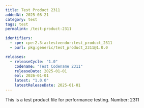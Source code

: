 ```yaml
---
title: Test Product 2311
addedAt: 2025-08-21
category: test
tags: test
permalink: /test-product-2311

identifiers:
  - cpe: cpe:2.3:a:testvendor:test_product_2311
  - purl: pkg:generic/test_product_2311@1.0.0

releases:
  - releaseCycle: "1.0"
    codename: "Test Codename 2311"
    releaseDate: 2025-01-01
    eol: 2026-01-01
    latest: "1.0.0"
    latestReleaseDate: 2025-01-01
---
```


This is a test product file for performance testing. Number: 2311
